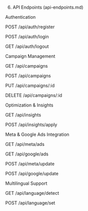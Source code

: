 6. API Endpoints (api-endpoints.md)

Authentication

POST /api/auth/register

POST /api/auth/login

GET /api/auth/logout

Campaign Management

GET /api/campaigns

POST /api/campaigns

PUT /api/campaigns/:id

DELETE /api/campaigns/:id

Optimization & Insights

GET /api/insights

POST /api/insights/apply

Meta & Google Ads Integration

GET /api/meta/ads

GET /api/google/ads

POST /api/meta/update

POST /api/google/update

Multilingual Support

GET /api/language/detect

POST /api/language/set